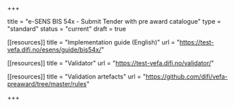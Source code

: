 +++

title = "e-SENS BIS 54x - Submit Tender with pre award catalogue"
type = "standard"
status = "current"
draft = true

[[resources]]
title = "Implementation guide (English)"
url = "https://test-vefa.difi.no/esens/guide/bis54x/"

[[resources]]
title = "Validator"
url = "https://test-vefa.difi.no/validator/"

[[resources]]
title = "Validation artefacts"
url = "https://github.com/difi/vefa-preaward/tree/master/rules"

+++
